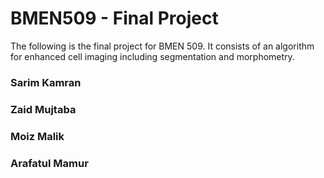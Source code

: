# BMEN509 - Final Project
The following is the final project for BMEN 509. It consists of an algorithm for enhanced cell imaging including segmentation and morphometry.

### Sarim Kamran
### Zaid Mujtaba
### Moiz Malik
### Arafatul Mamur

